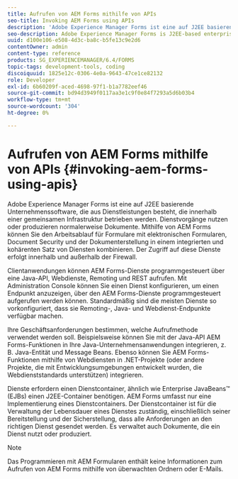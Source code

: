 ```yaml
---
title: Aufrufen von AEM Forms mithilfe von APIs
seo-title: Invoking AEM Forms using APIs
description: 'Adobe Experience Manager Forms ist eine auf J2EE basierende Unternehmenssoftware, die aus Dienstleistungen besteht, die innerhalb einer gemeinsamen Infrastruktur betrieben werden. Erfahren Sie, wie Sie Clientanwendungen verwenden, um AEM Forms mithilfe einer Java-API, Webservices, Remoting und REST-API programmgesteuert aufzurufen. '
seo-description: Adobe Experience Manager Forms is J2EE-based enterprise software that consists of services that operate within a shared infrastructure. Learn how to use client applications to invoke AEM Forms programmatically using a Java API, web services, Remoting, and REST API.
uuid: d100e106-e508-4d3c-ba8c-b5fe13c9e2d6
contentOwner: admin
content-type: reference
products: SG_EXPERIENCEMANAGER/6.4/FORMS
topic-tags: development-tools, coding
discoiquuid: 1825e12c-0306-4e0a-9643-47ce1ce82132
role: Developer
exl-id: 6b60209f-aced-4698-97f1-b1a7782eef46
source-git-commit: bd94d3949f0117aa3e1c9f0e84f7293a5d6b03b4
workflow-type: tm+mt
source-wordcount: '304'
ht-degree: 0%

---
```


# Aufrufen von AEM Forms mithilfe von APIs {#invoking-aem-forms-using-apis}

Adobe Experience Manager Forms ist eine auf J2EE basierende Unternehmenssoftware, die aus Dienstleistungen besteht, die innerhalb einer gemeinsamen Infrastruktur betrieben werden. Dienstvorgänge nutzen oder produzieren normalerweise Dokumente. Mithilfe von AEM Forms können Sie den Arbeitsablauf für Formulare mit elektronischen Formularen, Document Security und der Dokumenterstellung in einem integrierten und kohärenten Satz von Diensten kombinieren. Der Zugriff auf diese Dienste erfolgt innerhalb und außerhalb der Firewall.

Clientanwendungen können AEM Forms-Dienste programmgesteuert über eine Java-API, Webdienste, Remoting und REST aufrufen. Mit Administration Console können Sie einen Dienst konfigurieren, um einen Endpunkt anzuzeigen, über den AEM Forms-Dienste programmgesteuert aufgerufen werden können. Standardmäßig sind die meisten Dienste so vorkonfiguriert, dass sie Remoting-, Java- und Webdienst-Endpunkte verfügbar machen.

Ihre Geschäftsanforderungen bestimmen, welche Aufrufmethode verwendet werden soll. Beispielsweise können Sie mit der Java-API AEM Forms-Funktionen in Ihre Java-Unternehmensanwendungen integrieren, z. B. Java-Entität und Message Beans. Ebenso können Sie AEM Forms-Funktionen mithilfe von Webdiensten in .NET-Projekte (oder andere Projekte, die mit Entwicklungsumgebungen entwickelt wurden, die Webdienststandards unterstützen) integrieren.

Dienste erfordern einen Dienstcontainer, ähnlich wie Enterprise JavaBeans™ (EJBs) einen J2EE-Container benötigen. AEM Forms umfasst nur eine Implementierung eines Dienstcontainers. Der Dienstcontainer ist für die Verwaltung der Lebensdauer eines Dienstes zuständig, einschließlich seiner Bereitstellung und der Sicherstellung, dass alle Anforderungen an den richtigen Dienst gesendet werden. Es verwaltet auch Dokumente, die ein Dienst nutzt oder produziert.

>[!NOTE]
>
>Das Programmieren mit AEM Formularen enthält keine Informationen zum Aufrufen von AEM Forms mithilfe von überwachten Ordnern oder E-Mails.
